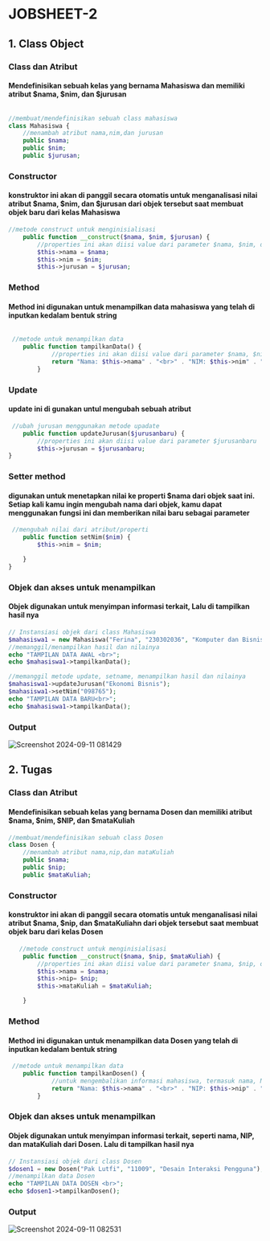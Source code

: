 # JOBSHEET-2

## 1. Class Object
### Class dan Atribut
#### Mendefinisikan sebuah kelas yang bernama Mahasiswa dan memiliki atribut $nama, $nim, dan $jurusan

~~~ php

//membuat/mendefinisikan sebuah class mahasiswa
class Mahasiswa {
    //menambah atribut nama,nim,dan jurusan
    public $nama;
    public $nim;
    public $jurusan;
~~~

### Constructor
#### konstruktor ini akan di panggil secara otomatis untuk menganalisasi nilai atribut $nama, $nim, dan $jurusan dari objek tersebut saat membuat objek baru dari kelas Mahasiswa

~~~ php
//metode construct untuk menginisialisasi
    public function __construct($nama, $nim, $jurusan) {
        //properties ini akan diisi value dari parameter $nama, $nim, dan $jurusan
        $this->nama = $nama;
        $this->nim = $nim;
        $this->jurusan = $jurusan;
~~~

### Method
#### Method ini digunakan untuk menampilkan data mahasiswa yang telah di inputkan kedalam bentuk string

~~~ php

 //metode untuk menampilkan data
    public function tampilkanData() {
            //properties ini akan diisi value dari parameter $nama, $nim, dan $jurusan
            return "Nama: $this->nama" . "<br>" . "NIM: $this->nim" . "<br>" . "Jurusan: $this->jurusan" . "<hr>";
        }
~~~

### Update
#### update ini di gunakan untul mengubah sebuah atribut 

~~~ php
 //ubah jurusan menggunakan metode upadate
    public function updateJurusan($jurusanbaru) {
        //properties ini akan diisi value dari parameter $jurusanbaru
        $this->jurusan = $jurusanbaru;
}
~~~

### Setter method
#### digunakan untuk menetapkan nilai ke properti $nama dari objek saat ini. Setiap kali kamu ingin mengubah nama dari objek, kamu dapat menggunakan fungsi ini dan memberikan nilai baru sebagai parameter

~~~ php
 //mengubah nilai dari atribut/properti
    public function setNim($nim) {
        $this->nim = $nim;

    }
}

~~~

### Objek dan akses untuk menampilkan
####  Objek digunakan untuk menyimpan informasi terkait,  Lalu di tampilkan hasil nya

~~~ php
// Instansiasi objek dari class Mahasiswa
$mahasiswa1 = new Mahasiswa("Ferina", "230302036", "Komputer dan Bisnis");
//memanggil/menampilkan hasil dan nilainya
echo "TAMPILAN DATA AWAL <br>";
echo $mahasiswa1->tampilkanData();

//memanggil metode update, setname, menampilkan hasil dan nilainya
$mahasiswa1->updateJurusan("Ekonomi Bisnis");
$mahasiswa1->setNim("098765");
echo "TAMPILAN DATA BARU<br>";
echo $mahasiswa1->tampilkanData();
~~~
### Output
![Screenshot 2024-09-11 081429](https://github.com/user-attachments/assets/75257e75-023a-4854-8543-27ef8de09726)


## 2. Tugas
### Class dan Atribut
#### Mendefinisikan sebuah kelas yang bernama Dosen dan memiliki atribut $nama, $nim, $NIP, dan $mataKuliah

~~~ php
//membuat/mendefinisikan sebuah class Dosen
class Dosen {
    //menambah atribut nama,nip,dan mataKuliah
    public $nama;
    public $nip;
    public $mataKuliah;
~~~

### Constructor
#### konstruktor ini akan di panggil secara otomatis untuk menganalisasi nilai atribut $nama, $nip, dan $mataKuliahn dari objek tersebut saat membuat objek baru dari kelas Dosen

~~~ php
   //metode construct untuk menginisialisasi
    public function __construct($nama, $nip, $mataKuliah) {
        //properties ini akan diisi value dari parameter $nama, $nip, dan $mataKuliah
        $this->nama = $nama;
        $this->nip= $nip;
        $this->mataKuliah = $mataKuliah;

    }
~~~

### Method
#### Method ini digunakan untuk menampilkan data Dosen yang telah di inputkan kedalam bentuk string

~~~ php
 //metode untuk menampilkan data
    public function tampilkanDosen() {
            //untuk mengembalikan informasi mahasiswa, termasuk nama, NIP, dan mataKuliah
            return "Nama: $this->nama" . "<br>" . "NIP: $this->nip" . "<br>" . "Mata Kuliah: $this->mataKuliah" . "<hr>";
        }
~~~

### Objek dan akses untuk menampilkan
#### Objek digunakan untuk menyimpan informasi terkait, seperti nama, NIP, dan mataKuliah dari Dosen. Lalu di tampilkan hasil nya

~~~ php
// Instansiasi objek dari class Dosen
$dosen1 = new Dosen("Pak Lutfi", "11009", "Desain Interaksi Pengguna");
//menampilkan data Dosen
echo "TAMPILAN DATA DOSEN <br>";
echo $dosen1->tampilkanDosen();
~~~

### Output

![Screenshot 2024-09-11 082531](https://github.com/user-attachments/assets/128affbb-0e36-4f49-b8b3-673a184bf3b8)









